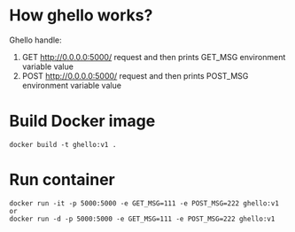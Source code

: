 # How ghello works?
 
Ghello handle:
 
 1. GET http://0.0.0.0:5000/ request and then prints GET_MSG environment variable value
 1. POST http://0.0.0.0:5000/ request and then prints POST_MSG environment variable value 



# Build Docker image

    docker build -t ghello:v1 .
    
# Run container

    docker run -it -p 5000:5000 -e GET_MSG=111 -e POST_MSG=222 ghello:v1
    or
    docker run -d -p 5000:5000 -e GET_MSG=111 -e POST_MSG=222 ghello:v1
    